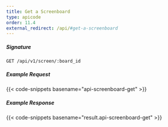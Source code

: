 ```yaml
---
title: Get a Screenboard
type: apicode
order: 11.4
external_redirect: /api/#get-a-screenboard
---
```


##### Signature
`GET /api/v1/screen/:board_id`
##### Example Request
{{< code-snippets basename="api-screenboard-get" >}}
##### Example Response
{{< code-snippets basename="result.api-screenboard-get" >}}